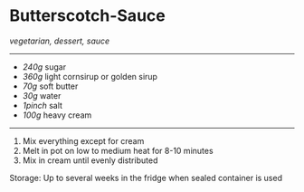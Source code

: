 # Butterscotch-Sauce

*vegetarian, dessert, sauce*

---

- *240g* sugar
- *360g* light cornsirup or golden sirup
- *70g* soft butter
- *30g* water
- *1pinch* salt
- *100g* heavy cream

---

1. Mix everything except for cream
2. Melt in pot on low to medium heat for 8-10 minutes
3. Mix in cream until evenly distributed

Storage: Up to several weeks in the fridge when sealed container is used
